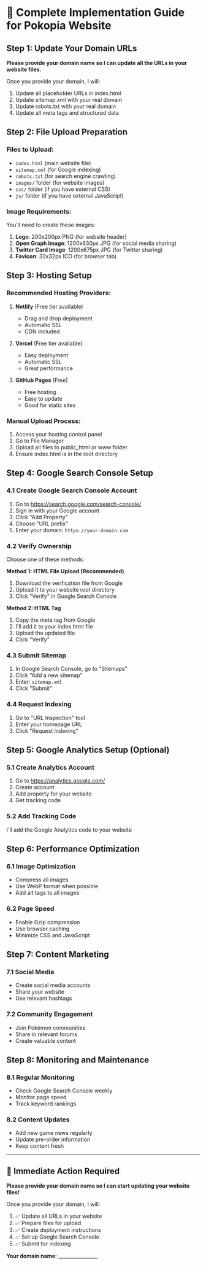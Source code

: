# 🚀 Complete Implementation Guide for Pokopia Website

## Step 1: Update Your Domain URLs

**Please provide your domain name so I can update all the URLs in your website files.**

Once you provide your domain, I will:
1. Update all placeholder URLs in index.html
2. Update sitemap.xml with your real domain
3. Update robots.txt with your real domain
4. Update all meta tags and structured data

## Step 2: File Upload Preparation

### Files to Upload:
- `index.html` (main website file)
- `sitemap.xml` (for Google indexing)
- `robots.txt` (for search engine crawling)
- `images/` folder (for website images)
- `css/` folder (if you have external CSS)
- `js/` folder (if you have external JavaScript)

### Image Requirements:
You'll need to create these images:
1. **Logo**: 200x200px PNG (for website header)
2. **Open Graph Image**: 1200x630px JPG (for social media sharing)
3. **Twitter Card Image**: 1200x675px JPG (for Twitter sharing)
4. **Favicon**: 32x32px ICO (for browser tab)

## Step 3: Hosting Setup

### Recommended Hosting Providers:
1. **Netlify** (Free tier available)
   - Drag and drop deployment
   - Automatic SSL
   - CDN included

2. **Vercel** (Free tier available)
   - Easy deployment
   - Automatic SSL
   - Great performance

3. **GitHub Pages** (Free)
   - Free hosting
   - Easy to update
   - Good for static sites

### Manual Upload Process:
1. Access your hosting control panel
2. Go to File Manager
3. Upload all files to public_html or www folder
4. Ensure index.html is in the root directory

## Step 4: Google Search Console Setup

### 4.1 Create Google Search Console Account
1. Go to https://search.google.com/search-console/
2. Sign in with your Google account
3. Click "Add Property"
4. Choose "URL prefix"
5. Enter your domain: `https://your-domain.com`

### 4.2 Verify Ownership
Choose one of these methods:

**Method 1: HTML File Upload (Recommended)**
1. Download the verification file from Google
2. Upload it to your website root directory
3. Click "Verify" in Google Search Console

**Method 2: HTML Tag**
1. Copy the meta tag from Google
2. I'll add it to your index.html file
3. Upload the updated file
4. Click "Verify"

### 4.3 Submit Sitemap
1. In Google Search Console, go to "Sitemaps"
2. Click "Add a new sitemap"
3. Enter: `sitemap.xml`
4. Click "Submit"

### 4.4 Request Indexing
1. Go to "URL Inspection" tool
2. Enter your homepage URL
3. Click "Request Indexing"

## Step 5: Google Analytics Setup (Optional)

### 5.1 Create Analytics Account
1. Go to https://analytics.google.com/
2. Create account
3. Add property for your website
4. Get tracking code

### 5.2 Add Tracking Code
I'll add the Google Analytics code to your website

## Step 6: Performance Optimization

### 6.1 Image Optimization
- Compress all images
- Use WebP format when possible
- Add alt tags to all images

### 6.2 Page Speed
- Enable Gzip compression
- Use browser caching
- Minimize CSS and JavaScript

## Step 7: Content Marketing

### 7.1 Social Media
- Create social media accounts
- Share your website
- Use relevant hashtags

### 7.2 Community Engagement
- Join Pokémon communities
- Share in relevant forums
- Create valuable content

## Step 8: Monitoring and Maintenance

### 8.1 Regular Monitoring
- Check Google Search Console weekly
- Monitor page speed
- Track keyword rankings

### 8.2 Content Updates
- Add new game news regularly
- Update pre-order information
- Keep content fresh

---

## 🎯 Immediate Action Required

**Please provide your domain name so I can start updating your website files!**

Once you provide your domain, I will:
1. ✅ Update all URLs in your website
2. ✅ Prepare files for upload
3. ✅ Create deployment instructions
4. ✅ Set up Google Search Console
5. ✅ Submit for indexing

**Your domain name:** ________________


